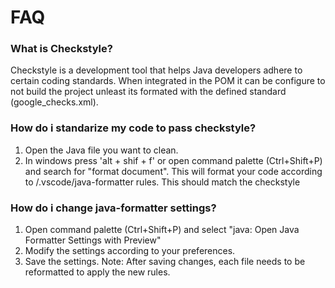 # FAQ

### What is Checkstyle?

Checkstyle is a development tool that helps Java developers adhere to certain coding standards. When integrated in the POM it can be configure to not build the project unleast its formated with the defined standard (google_checks.xml).

### How do i standarize my code to pass checkstyle?

1. Open the Java file you want to clean.
2. In windows press 'alt + shif + f' or open command palette (Ctrl+Shift+P) and search for "format document". This will format your code according to /.vscode/java-formatter rules. This should match the checkstyle

### How do i change java-formatter settings?

1. Open command palette (Ctrl+Shift+P) and select "java: Open Java Formatter Settings with Preview"
2. Modify the settings according to your preferences.
3. Save the settings. Note: After saving changes, each file needs to be reformatted to apply the new rules.
